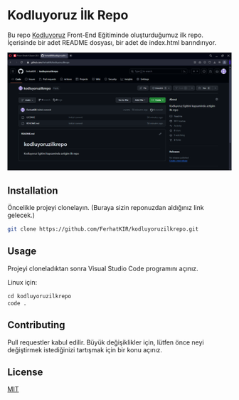 # Kodluyoruz İlk Repo
Bu repo [Kodluyoruz](https://www.kodluyoruz.org) Front-End Eğitiminde oluşturduğumuz ilk repo. İçerisinde bir adet README dosyası, bir adet de index.html barındırıyor.

![Kodluyoruz ilk repo!](https://raw.githubusercontent.com/FerhatKIR/kodluyoruzilkrepo/main/IMG/Kodluyoruz_ilk_repo.png "Kodluyoruz İlk repo")

## Installation
Öncelikle projeyi clonelayın. (Buraya sizin reponuzdan aldığınız link gelecek.)

```bash
git clone https://github.com/FerhatKIR/kodluyoruzilkrepo.git
```

## Usage
Projeyi cloneladıktan sonra Visual Studio Code programını açınız.

Linux için:

```linux
cd kodluyoruzilkrepo
code .
```

## Contributing
Pull requestler kabul edilir. Büyük değişiklikler için, lütfen önce neyi değiştirmek istediğinizi tartışmak için bir konu açınız.

## License
[MIT](https://choosealicense.com/licenses/mit/)
